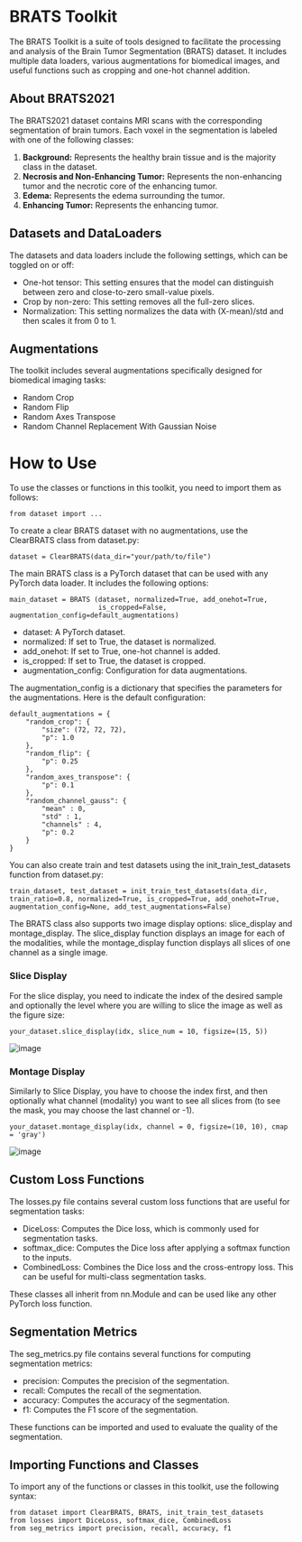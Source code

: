 # **BRATS Toolkit**

The BRATS Toolkit is a suite of tools designed to facilitate the processing and analysis of the Brain Tumor Segmentation (BRATS) dataset. It includes multiple data loaders, various augmentations for biomedical images, and useful functions such as cropping and one-hot channel addition.

## About BRATS2021
The BRATS2021 dataset contains MRI scans with the corresponding segmentation of brain tumors. Each voxel in the segmentation is labeled with one of the following classes:

1. **Background:** Represents the healthy brain tissue and is the majority class in the dataset. 
1. **Necrosis and Non-Enhancing Tumor:** Represents the non-enhancing tumor and the necrotic core of the enhancing tumor.
1. **Edema:** Represents the edema surrounding the tumor.
1. **Enhancing Tumor:** Represents the enhancing tumor.

## Datasets and DataLoaders
The datasets and data loaders include the following settings, which can be toggled on or off:

* One-hot tensor: This setting ensures that the model can distinguish between zero and close-to-zero small-value pixels.
* Crop by non-zero: This setting removes all the full-zero slices.
* Normalization: This setting normalizes the data with (X-mean)/std and then scales it from 0 to 1.

## Augmentations
The toolkit includes several augmentations specifically designed for biomedical imaging tasks:

* Random Crop
* Random Flip
* Random Axes Transpose
* Random Channel Replacement With Gaussian Noise

#  How to Use
To use the classes or functions in this toolkit, you need to import them as follows:

```
from dataset import ...
```

To create a clear BRATS dataset with no augmentations, use the ClearBRATS class from dataset.py:
```
dataset = ClearBRATS(data_dir="your/path/to/file")
```

The main BRATS class is a PyTorch dataset that can be used with any PyTorch data loader. It includes the following options:

```
main_dataset = BRATS (dataset, normalized=True, add_onehot=True,
                      is_cropped=False, augmentation_config=default_augmentations)
```

* dataset: A PyTorch dataset.
* normalized: If set to True, the dataset is normalized.
* add_onehot: If set to True, one-hot channel is added.
* is_cropped: If set to True, the dataset is cropped.
* augmentation_config: Configuration for data augmentations.
  
The augmentation_config is a dictionary that specifies the parameters for the augmentations. Here is the default configuration:

```
default_augmentations = {
    "random_crop": {
        "size": (72, 72, 72),
        "p": 1.0
    },
    "random_flip": {
        "p": 0.25
    },
    "random_axes_transpose": {
        "p": 0.1
    },
    "random_channel_gauss": {
        "mean" : 0, 
        "std" : 1, 
        "channels" : 4,
        "p": 0.2
    }
}
```

You can also create train and test datasets using the init_train_test_datasets function from dataset.py:

```
train_dataset, test_dataset = init_train_test_datasets(data_dir, train_ratio=0.8, normalized=True, is_cropped=True, add_onehot=True, augmentation_config=None, add_test_augmentations=False)
```

The BRATS class also supports two image display options: slice_display and montage_display. The slice_display function displays an image for each of the modalities, while the montage_display function displays all slices of one channel as a single image.

### Slice Display
For the slice display, you need to indicate the index of the desired sample and optionally the level where you are willing to slice the image as well as the figure size:
```
your_dataset.slice_display(idx, slice_num = 10, figsize=(15, 5))
```

![image](https://github.com/AlisherMyrgyyassov/BRATS-DeepLearning-Utility-Toolkit/assets/79082361/4abb863b-1189-4dae-8b03-7a0e177df767)

### Montage Display
Similarly to Slice Display, you have to choose the index first, and then optionally what channel (modality) you want to see all slices from (to see the mask, you may choose the last channel or -1).
```
your_dataset.montage_display(idx, channel = 0, figsize=(10, 10), cmap = 'gray')
```

![image](https://github.com/AlisherMyrgyyassov/BRATS-DeepLearning-Utility-Toolkit/assets/79082361/14ccb036-c831-469f-b197-d28835670af8)

## Custom Loss Functions
The losses.py file contains several custom loss functions that are useful for segmentation tasks:

* DiceLoss: Computes the Dice loss, which is commonly used for segmentation tasks.
* softmax_dice: Computes the Dice loss after applying a softmax function to the inputs.
* CombinedLoss: Combines the Dice loss and the cross-entropy loss. This can be useful for multi-class segmentation tasks.

These classes all inherit from nn.Module and can be used like any other PyTorch loss function.

## Segmentation Metrics
The seg_metrics.py file contains several functions for computing segmentation metrics:

* precision: Computes the precision of the segmentation.
* recall: Computes the recall of the segmentation.
* accuracy: Computes the accuracy of the segmentation.
* f1: Computes the F1 score of the segmentation.

These functions can be imported and used to evaluate the quality of the segmentation.

## Importing Functions and Classes
To import any of the functions or classes in this toolkit, use the following syntax:
```
from dataset import ClearBRATS, BRATS, init_train_test_datasets
from losses import DiceLoss, softmax_dice, CombinedLoss
from seg_metrics import precision, recall, accuracy, f1
```
